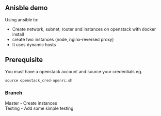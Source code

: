## Anisble demo

Using ansible to:

* Create network, subnet, router and instances on openstack with docker install
* create two instances (node, nginx-reversed proxy)
* It uses dynamic hosts

## Prerequisite
You must have a openstack account and source your credentials eg.

```
source openstack_cred-openrc.sh
```
### Branch
Master - Create instances<br>
Testing - Add some simple testing

